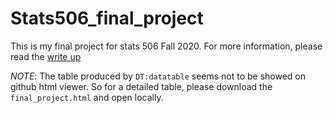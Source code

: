 # Stats506_final_project
This is my final project for stats 506 Fall 2020.
For more information, please read the [write up](http://htmlpreview.github.io/?https://github.com/HongfanChen/Stats506_final_project/blob/main/final_project_Hongfan.html)  

*NOTE*: The table produced by `DT:datatable` seems not to be showed on github html viewer. So for a detailed table, please download the `final_project.html` and open locally.

